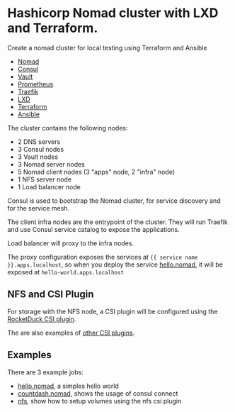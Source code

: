 # Hashicorp Nomad cluster with LXD and Terraform.

Create a nomad cluster for local testing using Terraform and Ansible

- [Nomad](https://www.nomadproject.io/)
- [Consul](https://www.consul.io/)
- [Vault](https://www.vaultproject.io/)
- [Prometheus](https://prometheus.io)
- [Traefik](https://traefik.io/traefik/)
- [LXD](https://linuxcontainers.org/#LXD)
- [Terraform](https://www.terraform.io/)
- [Ansible](https://www.ansible.com/)

The cluster contains the following nodes:

- 2 DNS servers
- 3 Consul nodes
- 3 Vault nodes
- 3 Nomad server nodes
- 5 Nomad client nodes (3 "apps" node, 2 "infra" node)
- 1 NFS server node
- 1 Load balancer node

Consul is used to bootstrap the Nomad cluster, for service discovery and for the
service mesh.

The client infra nodes are the entrypoint of the cluster. They will run Traefik
and use Consul service catalog to expose the applications.

Load balancer will proxy to the infra nodes.

The proxy configuration exposes the services at `{{ service name }}.apps.localhost`,
so when you deploy the service [hello.nomad](hello.nomad),
it will be exposed at `hello-world.apps.localhost`

## NFS and CSI Plugin

For storage with the NFS node, a CSI plugin will be configured using the [RocketDuck CSI plugin](https://gitlab.com/rocketduck/csi-plugin-nfs).


The are also examples of [other CSI plugins](csi_plugins).

## Examples

There are 3 example jobs:

- [hello.nomad](examples/hello.nomad), a simples hello world
- [countdash.nomad](examples/countdash.nomad), shows the usage of consul connect
- [nfs](examples/nfs/), show how to setup volumes using the nfs csi plugin

